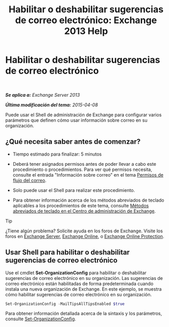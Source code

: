 ﻿---
title: 'Habilitar o deshabilitar sugerencias de correo electrónico: Exchange 2013 Help'
TOCTitle: Habilitar o deshabilitar sugerencias de correo electrónico
ms:assetid: 11ad3848-f303-4ad5-a21d-9b0883db4bda
ms:mtpsurl: https://technet.microsoft.com/es-es/library/JJ649321(v=EXCHG.150)
ms:contentKeyID: 49895481
ms.date: 04/23/2018
mtps_version: v=EXCHG.150
ms.translationtype: HT
---

# Habilitar o deshabilitar sugerencias de correo electrónico

 

_**Se aplica a:** Exchange Server 2013_

_**Última modificación del tema:** 2015-04-08_

Puede usar el Shell de administración de Exchange para configurar varios parámetros que definen cómo usar información sobre correo en su organización.

## ¿Qué necesita saber antes de comenzar?

  - Tiempo estimado para finalizar: 5 minutos

  - Deberá tener asignados permisos antes de poder llevar a cabo este procedimiento o procedimientos. Para ver qué permisos necesita, consulte el entrada "Información sobre correo" en el tema [Permisos de flujo del correo](mail-flow-permissions-exchange-2013-help.md).

  - Solo puede usar el Shell para realizar este procedimiento.

  - Para obtener información acerca de los métodos abreviados de teclado aplicables a los procedimientos de este tema, consulte [Métodos abreviados de teclado en el Centro de administración de Exchange](keyboard-shortcuts-in-the-exchange-admin-center-exchange-online-protection-help.md).


> [!TIP]
> ¿Tiene algún problema? Solicite ayuda en los foros de Exchange. Visite los foros en <A href="https://go.microsoft.com/fwlink/p/?linkid=60612">Exchange Server</A>, <A href="https://go.microsoft.com/fwlink/p/?linkid=267542">Exchange Online</A>, o <A href="https://go.microsoft.com/fwlink/p/?linkid=285351">Exchange Online Protection</A>.



## Usar Shell para habilitar o deshabilitar sugerencias de correo electrónico

Use el cmdlet **Set-OrganizationConfig** para habilitar o deshabilitar sugerencias de correo electrónico en su organización. Las sugerencias de correo electrónico están habilitadas de forma predeterminada cuando instala una nueva organización de Exchange. En este ejemplo, se muestra cómo habilitar sugerencias de correo electrónico en su organización.

```powershell
Set-OrganizationConfig -MailTipsAllTipsEnabled $true
```

Para obtener información detallada acerca de la sintaxis y los parámetros, consulte [Set-OrganizationConfig](https://technet.microsoft.com/es-es/library/aa997443\(v=exchg.150\)).

